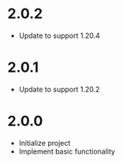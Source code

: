 # 2.0.2

* Update to support 1.20.4

# 2.0.1

* Update to support 1.20.2

# 2.0.0

* Initialize project
* Implement basic functionality
